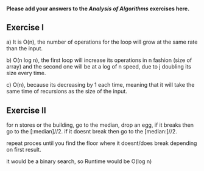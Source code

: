 #### Please add your answers to the ***Analysis of  Algorithms*** exercises here.

## Exercise I

a) It is O(n), the number of operations for the loop will grow at the same rate than the input.


b)  O(n log n), the first loop will increase its operations in n fashion (size of array) and the second one will be at a log of n speed, due to j doubling its size every time.


c) O(n), because its decreasing by 1 each time, meaning that it will take the same time of recursions as the size of the input. 

## Exercise II


for n stores or the building, go to the median, drop an egg, if it breaks then go to the [:median]//2.
 if it doesnt break then go to the [median:]//2.
 
 repeat proces until you find the floor where it doesnt/does break depending on first result. 

 it would be a binary search, so Runtime would be O(log n)